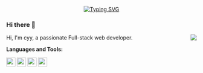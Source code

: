 <p align="center">
<a href="https://cyyjs.top" target="_blank"><img src="https://readme-typing-svg.demolab.com?font=Fira+Code&weight=600&size=26&pause=1000&color=0D9745&center=true&vCenter=true&random=false&width=500&lines=Hi%2C+I'm+Cyy;Full-stack+web+developer;10%2B+years+of+coding+experience" alt="Typing SVG" /></a>
</p>

### Hi there 👋


<img align="right" src="https://github-readme-stats.vercel.app/api?username=cyyjs&show_icons=true&hide_title=true&theme=radical" />

Hi, I'm cyy, a passionate Full-stack web developer.

**Languages and Tools:**

<img height="24" src="https://user-images.githubusercontent.com/2883079/91004890-fd79d100-e607-11ea-88b3-b60bc65a2ddd.png">  <img height="24" src="https://user-images.githubusercontent.com/2883079/91004894-ffdc2b00-e607-11ea-9c0a-734020804b87.png"> <img height="24" src="https://user-images.githubusercontent.com/2883079/91004826-dae7b800-e607-11ea-84c4-faf8a265114d.png"> <img height="24" src="https://user-images.githubusercontent.com/2883079/91004899-023e8500-e608-11ea-8ea5-3281342b73e8.png">

